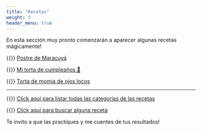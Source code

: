 ```yaml
---
title: "Recetas"
weight: 3
header_menu: true
---
```


En esta sección muy pronto comenzarán a aparecer algunas recetas mágicamente!

{{<icon class="fa fa-hand-o-right">}}&nbsp;[Postre de Maracuyá](recipes/postre_maracuya)

{{<icon class="fa fa-hand-o-right">}}&nbsp;[Mi torta de cumpleaños 🎂](recipes/torta_blanca_con_crema_mantequilla)

{{<icon class="fa fa-hand-o-right">}}&nbsp;[Torta de momia de ojos locos](recipes/torta_momia_ojos_locos)

__________________________________________
{{<icon class="fa fa-hand-o-right">}}&nbsp;[Click aquí para listar todas las categorías de las recetas](categories)

{{<icon class="fa fa-hand-o-right">}}&nbsp;[Click aquí para buscar alguna receta](search/)


Te invito a que las practiques y me cuentes de tus resultados!






